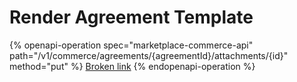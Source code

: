 # Render Agreement Template

{% openapi-operation spec="marketplace-commerce-api" path="/v1/commerce/agreements/{agreementId}/attachments/{id}" method="put" %}
[Broken link](broken-reference)
{% endopenapi-operation %}
